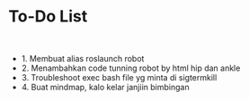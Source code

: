 # To-Do List
<br>
<ul>
  <li>1. Membuat alias roslaunch robot</li>
  <li>2. Menambahkan code tunning robot by html hip dan ankle</li>
  <li>3. Troubleshoot exec bash file yg minta di sigtermkill</li>
  <li>4. Buat mindmap, kalo kelar janjiin bimbingan</li>
</ul>
